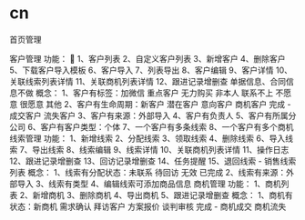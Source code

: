 # cn

首页管理

客户管理
功能：
🔑 1、客户列表
2、自定义客户列表
3、新增客户
4、删除客户
5、下载客户导入模板
6、客户导入
7、列表导出
8、客户编辑
9、客户详情
10、关联线索列表详情
11、关联商机列表详情
12、跟进记录增删查
单据信息、合同信息不做
概念：
1、客户有标签：加微信 重点客户 无力购买 非本人 联系不上 不愿意 很愿意 其他
2、客户有生命周期：新客户 潜在客户 意向客户 商机客户 完成 - 成交客户 流失客户
3、客户有来源：外部导入
4、客户有负责人
5、客户有所属分公司
6、客户有客户类型：个体
7、一个客户有多条线索
8、一个客户有多个商机
线索管理
功能：
1、新增线索
2、分配线索
3、领取线索
4、删除线索
6、导入线索
7、导出线索
8、线索编辑
9、线索详情
10、关联商机列表详情
11、操作日志
12、跟进记录增删查
13、回访记录增删查
14、任务提醒
15、退回线索 - 销售线索列表
概念：
1、线索有分配状态：未联系 待回访 无效 已完成
2、线索有来源：外部导入
3、线索有类型
4、编辑线索可添加商品信息
商机管理
功能：
1、商机列表
2、新增商机
3、删除商机
4、导出商机
5、跟进记录增删查
概念：
1、商机有状态：新商机 需求确认 拜访客户 方案报价 谈判审核 完成 - 商机成交 商机流失